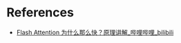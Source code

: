 


# References
* [Flash Attention 为什么那么快？原理讲解\_哔哩哔哩\_bilibili](https://www.bilibili.com/video/BV1UT421k7rA/?spm_id_from=333.788.comment.all.click)